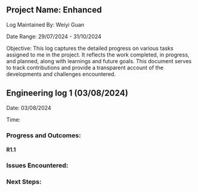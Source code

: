 ## Project Name: Enhanced
Log Maintained By: Weiyi Guan

Date Range: 29/07/2024 - 31/10/2024 

Objective: This log captures the detailed progress on various tasks assigned to me in the project. It reflects the work completed, in progress, and planned, along with learnings and future goals. This document serves to track contributions and provide a transparent account of the developments and challenges encountered.




## Engineering log 1 (03/08/2024)
Date: 03/08/2024

Time: 

### Progress and Outcomes: 

#### R1.1  

### Issues Encountered:

### Next Steps:
